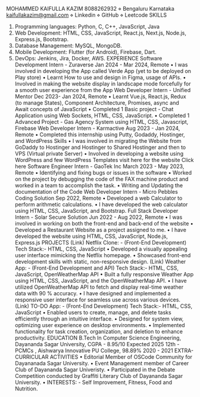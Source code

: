 MOHAMMED KAIFULLA KAZIM
8088262932 ⋄ Bengaluru Karnataka
kaifullakazim@gmail.com ⋄ Linkedin ⋄ GitHub ⋄ Leetcode
SKILLS
1. Programming languages: Python, C, C++, JavaScript, Java
2. Web Development: HTML, CSS, JavaScript, React.js, Next.js, Node.js, Express.js, Bootstrap.
3. Database Management: MySQL, MongoDB.
4. Mobile Development: Flutter (for Android), Firebase, Dart.
5. DevOps: Jenkins, Jira, Docker, AWS.
EXPERIENCE
Software Development Intern - Zuraverse Jan 2024 - Mar 2024, Remote
• I was involved in developing the App called Verde App (yet to be deployed on Play store)
• Learnt How to use and design in Figma, usage of APIs.
• Involved in making the website display in landscape mode forcefully for a smooth user experience from the App
Web Developer Intern - Unified Mentor Dec 2023- Jan 2024, Remote
• Learnt Vue.js, React.js, Redux (to manage States), Component Architecture, Promises, async and Await concepts
of JavaScript
• Completed 1 Basic project - Chat Application using Web Sockets, HTML, CSS, JavaScript.
• Completed 1 Advanced Project - Gas Agency System using HTML, CSS, Javascript, Firebase
Web Developer Intern - Karmactive Aug 2023 - Jan 2024, Remote
• Completed this internship using Putty, Godaddy, Hostinger, and WordPress Skills
• I was involved in migrating the Website from GoDaddy to Hostinger and Hostinger to Shared Hostinger and
then to VPS (Virtual private Server)
• Involved in developing a website using WordPress and few WordPress Templates
visit here for the website Click here
Software Engineer Intern - GaoTek Inc March 2023 - May 2023, Remote
• Identifying and fixing bugs or issues in the software
• Worked on the project by debugging the code of the FAX machine product and worked in a team to accomplish
the task.
• Writing and Updating the documentation of the Code
Web Developer Intern - Micro Pebbles Coding Solution Sep 2022, Remote
• Developed a web Calculator to perform arithmetic calculations.
• I have developed the web calculator using HTML, CSS, JavaScript, and Bootstrap.
Full Stack Developer Intern - Solar Secure Solution Jun 2022 - Aug 2022, Remote
• I was involved in working on both the front-end and back-end of the website
• Developed a Restaurant Website as a project assigned to me.
• I have developed the website using HTML, CSS, JavaScript, Node.js, Express.js
PROJECTS
(Link) Netflix Clone: - (Front-End Development)
Tech Stack:- HTML, CSS, JavaScript
• Developed a visually appealing user interface mimicking the Netflix homepage.
• Showcased front-end development skills with static, non-responsive design.
(Link) Weather App: - (Front-End Development and API)
Tech Stack:- HTML, CSS, JavaScript, OpenWeatherMap API
• Built a fully responsive Weather App using HTML, CSS, JavaScript, and the OpenWeatherMap API.
• I have utilized OpenWeatherMap API to fetch and display real-time weather data with 90 % accuracy.
• I have designed and implemented a responsive user interface for seamless use across various devices.
(Link) TO-DO App: - (Front-End Development)
Tech Stack:- HTML, CSS, JavaScript
• Enabled users to create, manage, and delete tasks efficiently through an intuitive interface.
• Designed for system view, optimizing user experience on desktop environments.
• Implemented functionality for task creation, organization, and deletion to enhance productivity.
EDUCATION
B.Tech In Computer Science Engineering, Dayananda Sagar University, CGPA - 8.95/10 Expected 2025
12th - PCMCs , Aishwarya Innovative PU College, 98.89% 2020 - 2021
EXTRA-CURRICULAR ACTIVITIES
• Editorial Member of OSCode Community for Dayananada Sagar University.
• Event Management member of Career Club of Dayananda Sagar Univeristy.
• Participated in the Debate Competition conducted by Graffiti Literary Club of Dayananda Sagar University.
• INTERESTS: - Self Improvement, Fitness, Food and Nutrition.

